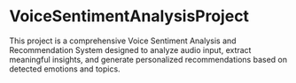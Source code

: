 # VoiceSentimentAnalysisProject
This project is a comprehensive Voice Sentiment Analysis and Recommendation System designed to analyze audio input, extract meaningful insights, and generate personalized recommendations based on detected emotions and topics. 
